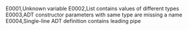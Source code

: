E0001,Unknown variable
E0002,List contains values of different types
E0003,ADT constructor parameters with same type are missing a name
E0004,Single-line ADT definition contains leading pipe
